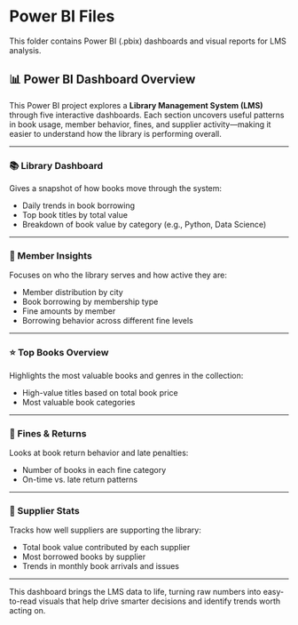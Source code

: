 # Power BI Files

This folder contains Power BI (.pbix) dashboards and visual reports for LMS analysis.
## 📊 Power BI Dashboard Overview

This Power BI project explores a **Library Management System (LMS)** through five interactive dashboards. Each section uncovers useful patterns in book usage, member behavior, fines, and supplier activity—making it easier to understand how the library is performing overall.

---

### 📚 Library Dashboard

Gives a snapshot of how books move through the system:

- Daily trends in book borrowing  
- Top book titles by total value  
- Breakdown of book value by category (e.g., Python, Data Science)

---

### 👥 Member Insights

Focuses on who the library serves and how active they are:

- Member distribution by city  
- Book borrowing by membership type  
- Fine amounts by member  
- Borrowing behavior across different fine levels

---

### ⭐ Top Books Overview

Highlights the most valuable books and genres in the collection:

- High-value titles based on total book price  
- Most valuable book categories

---

### 🔁 Fines & Returns

Looks at book return behavior and late penalties:

- Number of books in each fine category  
- On-time vs. late return patterns

---

### 🏢 Supplier Stats

Tracks how well suppliers are supporting the library:

- Total book value contributed by each supplier  
- Most borrowed books by supplier  
- Trends in monthly book arrivals and issues

---

This dashboard brings the LMS data to life, turning raw numbers into easy-to-read visuals that help drive smarter decisions and identify trends worth acting on.

